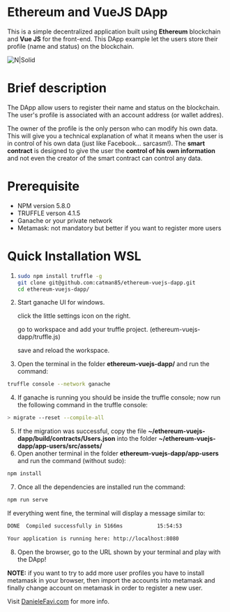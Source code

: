 # Ethereum and VueJS DApp

This is a simple decentralized application built using **Ethereum** blockchain and **Vue JS** for the front-end. This DApp example let the users store their profile (name and status) on the blockchain.

![N|Solid](https://www.danielefavi.com/wp-content/uploads/2018/05/ethereum_vue_dapp_user_list.png)

# Brief description
The DApp allow users to register their name and status on the blockchain. The user's profile is associated with an account address (or wallet addres).

The owner of the profile is the only person who can modify his own data. This will give you a technical explanation of what it means when the user is in control of his own data (just like Facebook… sarcasm!).
The **smart contract** is designed to give the user the **control of his own information** and not even the creator of the smart contract can control any data.

# Prerequisite
- NPM version 5.8.0
- TRUFFLE verson 4.1.5
- Ganache or your private network
- Metamask: not mandatory but better if you want to register more users

# Quick Installation WSL

1) ```sh
   sudo npm install truffle -g
   git clone git@github.com:catman85/ethereum-vuejs-dapp.git 
   cd ethereum-vuejs-dapp/
   ```
   
2) Start ganache UI for windows.

   click the little settings icon on the right.
   
   go to workspace and add your truffle project. (ethereum-vuejs-dapp/truffle.js)
   
   save and reload the workspace.
   
3) Open the terminal in the folder **ethereum-vuejs-dapp/** and run the command:
```sh
truffle console --network ganache
```
4) If ganache is running you should be inside the truffle console; now run the following command in the truffle console:
```sh
> migrate --reset --compile-all
```
5) If the migration was successful, copy the file **~/ethereum-vuejs-dapp/build/contracts/Users.json** into the folder **~/ethereum-vuejs-dapp/app-users/src/assets/**
6) Open another terminal in the folder **ethereum-vuejs-dapp/app-users** and run the command (without sudo):
```sh
npm install
```
7) Once all the dependencies are installed run the command:
```sh
npm run serve
```
If everything went fine, the terminal will display a message similar to:
```sh
DONE  Compiled successfully in 5166ms           15:54:53

Your application is running here: http://localhost:8080
```
8) Open the browser, go to the URL shown by your terminal and play with the DApp!

**NOTE:** if you want to try to add more user profiles you have to install metamask in your browser, then import the accounts into metamask and finally change account on metamask in order to register a new user.

Visit [DanieleFavi.com](https://www.danielefavi.com/create-your-blockchain-dapp-with-ethereum-and-vuejs/) for more info.
